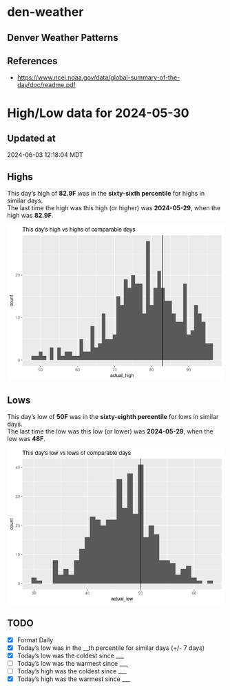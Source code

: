 # den-weather


## Denver Weather Patterns

## References

- <https://www.ncei.noaa.gov/data/global-summary-of-the-day/doc/readme.pdf>

# High/Low data for 2024-05-30

## Updated at

2024-06-03 12:18:04 MDT

## Highs

This day’s high of **82.9F** was in the **sixty-sixth percentile** for
highs in similar days.  
The last time the high was this high (or higher) was **2024-05-29**,
when the high was **82.9F**.

![](readme_files/figure-commonmark/unnamed-chunk-4-1.png)

## Lows

This day’s low of **50F** was in the **sixty-eighth percentile** for
lows in similar days.  
The last time the low was this low (or lower) was **2024-05-29**, when
the low was **48F**.

![](readme_files/figure-commonmark/unnamed-chunk-6-1.png)

## TODO

- [x] Format Daily
- [x] Today’s low was in the \_\_th percentile for similar days (+/- 7
  days)
- [x] Today’s low was the coldest since \_\_\_
- [ ] Today’s low was the warmest since \_\_\_
- [ ] Today’s high was the coldest since \_\_\_
- [x] Today’s high was the warmest since \_\_\_
